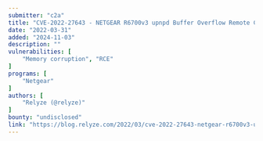 ```yaml
---
submitter: "c2a"
title: "CVE-2022-27643 - NETGEAR R6700v3 upnpd Buffer Overflow Remote Code Execution Vulnerability"
date: "2022-03-31"
added: "2024-11-03"
description: ""
vulnerabilities: [
    "Memory corruption", "RCE"
]
programs: [
    "Netgear"
]
authors: [
    "Relyze (@relyze)"
]
bounty: "undisclosed"
link: "https://blog.relyze.com/2022/03/cve-2022-27643-netgear-r6700v3-upnpd.html"
---
```




